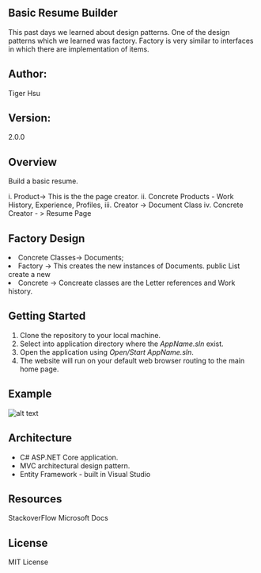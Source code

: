 ## Basic Resume Builder
This past days we learned about design patterns. One of the design patterns which we learned was factory.
Factory is very similar to interfaces in which there are implementation of items.



## Author:
Tiger Hsu

## Version:
2.0.0 

## Overview
Build a basic resume.

 
 
 i. Product-> This is the the page creator.
 ii. Concrete Products - Work History, Experience, Profiles,
 iii. Creator -> Document Class
 iv. Concrete Creator - > Resume Page

## Factory Design
<li> Concrete Classes-> Documents;
<li> Factory -> This creates the new instances of Documents.  public List <Page> create a new <Page>
<li> Concrete -> Concreate classes are the Letter references and Work history.


## Getting Started
1. Clone the repository to your local machine.
2. Select into application directory where the *AppName.sln* exist.
3. Open the application using *Open/Start AppName.sln*.
5. The website will run on your default web browser routing to the main home page.

## Example
![alt text](Design-Pattern.bmp)

## Architecture
 - C# ASP.NET Core application.
 - MVC architectural design pattern.
 - Entity Framework - built in Visual Studio

## Resources
StackoverFlow
Microsoft Docs

## License
MIT License

